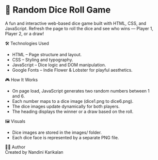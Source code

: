# 🎲 Random Dice Roll Game

A fun and interactive web-based dice game built with HTML, CSS, and JavaScript. Refresh the page to roll the dice and see who wins — Player 1, Player 2, or a draw!

🛠️ Technologies Used

- HTML – Page structure and layout.
- CSS – Styling and typography.
- JavaScript – Dice logic and DOM manipulation.
- Google Fonts – Indie Flower & Lobster for playful aesthetics.

🎮 How It Works
- On page load, JavaScript generates two random numbers between 1 and 6.
- Each number maps to a dice image (dice1.png to dice6.png).
- The dice images update dynamically for both players.
- The heading displays the winner or a draw based on the roll.

🖼️ Visuals
- Dice images are stored in the images/ folder.
- Each dice face is represented by a separate PNG file.

👩‍💻 Author  
Created by Nandini Karikalan
